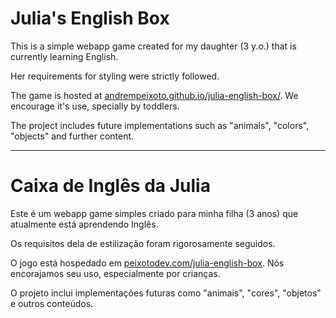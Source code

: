 # Julia's English Box

This is a simple webapp game created for my daughter (3 y.o.) that is currently learning English.

Her requirements for styling were strictly followed.

The game is hosted at [andrempeixoto.github.io/julia-english-box/](https://andrempeixoto.github.io/julia-english-box). We encourage it's use, specially by toddlers.

The project includes future implementations such as "animals", "colors", "objects" and further content.


----


# Caixa de Inglês da Julia

Este é um webapp game simples criado para minha filha (3 anos) que atualmente está aprendendo Inglês.

Os requisitos dela de estilização foram rigorosamente seguidos.

O jogo está hospedado em [peixotodev.com/julia-english-box](https://peixotodev.com/julia-english-box). Nós encorajamos seu uso, especialmente por crianças.

O projeto inclui implementações futuras como "animais", "cores", "objetos" e outros conteúdos.
